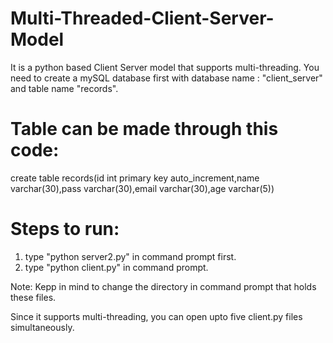 # Multi-Threaded-Client-Server-Model
It is a python based Client Server model that supports multi-threading.
You need to create a mySQL database first with database name : "client_server" and table name "records".

# Table can be made through this code:
create table records(id int primary key auto_increment,name varchar(30),pass varchar(30),email varchar(30),age varchar(5))

# Steps to run:
1) type "python server2.py" in command prompt first.
2) type "python client.py" in command prompt.

Note: Kepp in mind to change the directory in command prompt that holds these files.

Since it supports multi-threading, you can open upto five client.py files simultaneously.
 
